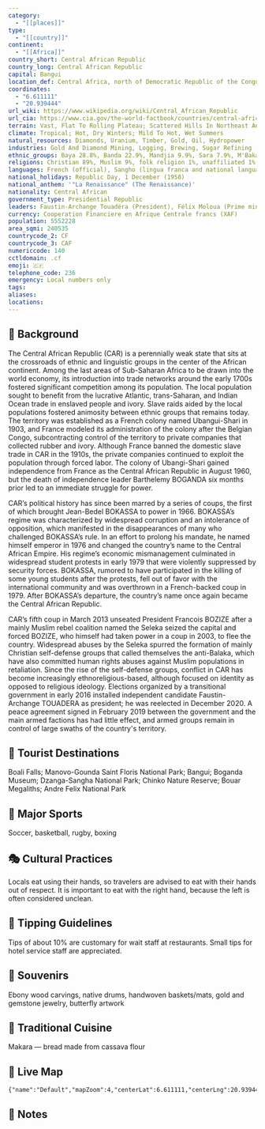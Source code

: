 ```yaml
---
category:
  - "[[places]]"
type:
  - "[[country]]"
continent:
  - "[[Africa]]"
country_short: Central African Republic
country_long: Central African Republic
capital: Bangui
location_def: Central Africa, north of Democratic Republic of the Congo
coordinates:
  - "6.611111"
  - "20.939444"
url_wiki: https://www.wikipedia.org/wiki/Central_African_Republic
url_cia: https://www.cia.gov/the-world-factbook/countries/central-african-republic/
terrain: Vast, Flat To Rolling Plateau; Scattered Hills In Northeast And Southwest
climate: Tropical; Hot, Dry Winters; Mild To Hot, Wet Summers
natural_resources: Diamonds, Uranium, Timber, Gold, Oil, Hydropower
industries: Gold And Diamond Mining, Logging, Brewing, Sugar Refining
ethnic_groups: Baya 28.8%, Banda 22.9%, Mandjia 9.9%, Sara 7.9%, M'Baka-Bantu 7.9%, Arab-Fulani (Peuhl) 6%, Mbum 6%, Ngbanki 5.5%, Zande-Nzakara 3%, other Central African Republic ethnic groups 2%, non-Central African Republic ethnic groups .1% (2003 est.)
religions: Christian 89%, Muslim 9%, folk religion 1%, unaffiliated 1% (2020 est.)
languages: French (official), Sangho (lingua franca and national language), tribal languages
national_holidays: Republic Day, 1 December (1958)
national_anthem: '"La Renaissance" (The Renaissance)'
nationality: Central African
government_type: Presidential Republic
leaders: Faustin-Archange Touadéra (President), Félix Moloua (Prime minister)
currency: Cooperation Financiere en Afrique Centrale francs (XAF)
population: 5552228
area_sqmi: 240535
countrycode_2: CF
countrycode_3: CAF
numericcode: 140
cctldomain: .cf
emoji: 🇨🇫
telephone_code: 236
emergency: Local numbers only
tags: 
aliases: 
locations:
---
```

## 🌱 Background
The Central African Republic (CAR) is a perennially weak state that sits at the crossroads of ethnic and linguistic groups in the center of the African continent. Among the last areas of Sub-Saharan Africa to be drawn into the world economy, its introduction into trade networks around the early 1700s fostered significant competition among its population. The local population sought to benefit from the lucrative Atlantic, trans-Saharan, and Indian Ocean trade in enslaved people and ivory. Slave raids aided by the local populations fostered animosity between ethnic groups that remains today. The territory was established as a French colony named Ubangui-Shari in 1903, and France modeled its administration of the colony after the Belgian Congo, subcontracting control of the territory to private companies that collected rubber and ivory. Although France banned the domestic slave trade in CAR in the 1910s, the private companies continued to exploit the population through forced labor. The colony of Ubangi-Shari gained independence from France as the Central African Republic in August 1960, but the death of independence leader Barthelemy BOGANDA six months prior led to an immediate struggle for power.

CAR’s political history has since been marred by a series of coups, the first of which brought Jean-Bedel BOKASSA to power in 1966. BOKASSA’s regime was characterized by widespread corruption and an intolerance of opposition, which manifested in the disappearances of many who challenged BOKASSA’s rule. In an effort to prolong his mandate, he named himself emperor in 1976 and changed the country’s name to the Central African Empire. His regime’s economic mismanagement culminated in widespread student protests in early 1979 that were violently suppressed by security forces. BOKASSA, rumored to have participated in the killing of some young students after the protests, fell out of favor with the international community and was overthrown in a French-backed coup in 1979. After BOKASSA’s departure, the country’s name once again became the Central African Republic.

CAR’s fifth coup in March 2013 unseated President Francois BOZIZE after a mainly Muslim rebel coalition named the Seleka seized the capital and forced BOZIZE, who himself had taken power in a coup in 2003, to flee the country. Widespread abuses by the Seleka spurred the formation of mainly Christian self-defense groups that called themselves the anti-Balaka, which have also committed human rights abuses against Muslim populations in retaliation. Since the rise of the self-defense groups, conflict in CAR has become increasingly ethnoreligious-based, although focused on identity as opposed to religious ideology. Elections organized by a transitional government in early 2016 installed independent candidate Faustin-Archange TOUADERA as president; he was reelected in December 2020. A peace agreement signed in February 2019 between the government and the main armed factions has had little effect, and armed groups remain in control of large swaths of the country's territory.

## 📌 Tourist Destinations
Boali Falls; Manovo-Gounda Saint Floris National Park; Bangui; Boganda Museum; Dzanga-Sangha National Park; Chinko Nature Reserve; Bouar Megaliths; Andre Felix National Park

## 🥇 Major Sports
Soccer, basketball, rugby, boxing

## 🎭 Cultural Practices
Locals eat using their hands, so travelers are advised to eat with their hands out of respect. It is important to eat with the right hand, because the left is often considered unclean.

## 🫰 Tipping Guidelines
Tips of about 10% are customary for wait staff at restaurants. Small tips for hotel service staff are appreciated.

## 🎁 Souvenirs
Ebony wood carvings, native drums, handwoven baskets/mats, gold and gemstone jewelry, butterfly artwork

## 🍲 Traditional Cuisine
Makara — bread made from cassava flour

## 📡 Live Map
```mapview
{"name":"Default","mapZoom":4,"centerLat":6.611111,"centerLng":20.939444,"query":"","chosenMapSource":0}
```

## 📒 Notes

